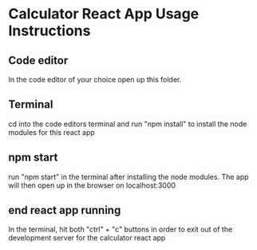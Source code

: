 # Calculator React App Usage Instructions

## Code editor

In the code editor of your choice open up this folder.

## Terminal 

cd into the code editors terminal and run "npm install" to install the node modules for this react app

## npm start

run "npm start" in the terminal after installing the node modules. The app will then open up in the browser on localhost:3000

## end react app running

In the terminal, hit both "ctrl" + "c" buttons in order to exit out of the development server for the calculator react app